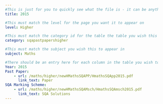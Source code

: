 ```yaml
---
#This is just for you to quickly see what the file is - it can be anything you want
title: 2015

#This must match the level for the page you want it to appear on
level: Higher

#This must match the category id for the table the table you wish this to appear in
category: sqapastpapershigher

#This must match the subject you wish this to appear in
subject: Maths

#There should be an entry here for each column in the table you wish to populate:
Year: 2015
Past Paper:
    - url: /maths/higher/newHMathsSQAPP/HmathsSQApp2015.pdf
      link_text: Paper
SQA Marking Scheme:
    - url: /maths/higher/newHMathsSQAMsch/HmathsSQAmsch2015.pdf
      link_text: SQA Solutions
---
```


